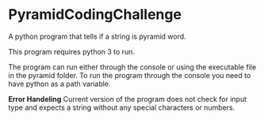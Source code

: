# PyramidCodingChallenge
A python program that tells if a string is pyramid word.

This program requires python 3 to run. 

The program can run either through the console or using the executable file in the pyramid folder. 
To run the program through the console you need to have python as a path variable. 

**Error Handeling**
Current version of the program does not check for input type and expects a string without any special characters or numbers. 
